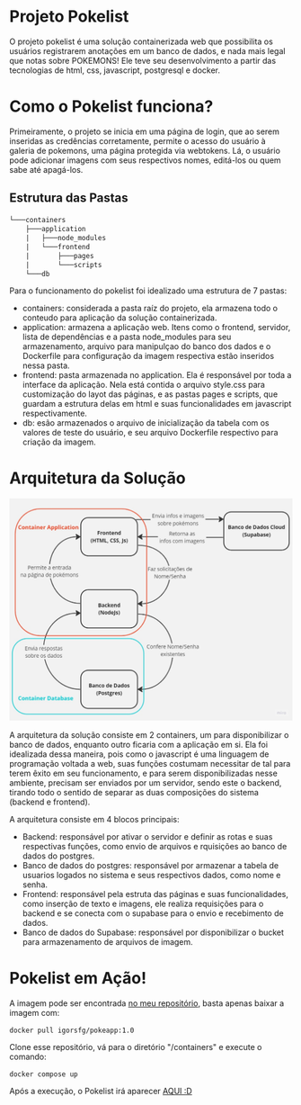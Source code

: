 # Projeto Pokelist

O projeto pokelist é uma solução containerizada web que possibilita os usuários registrarem anotações em um banco de dados, e nada mais legal que notas sobre POKEMONS! Ele teve seu desenvolvimento a partir das tecnologias de html, css, javascript, postgresql e docker.

# Como o Pokelist funciona?

Primeiramente, o projeto se inicia em uma página de login, que ao serem inseridas as credências corretamente, permite o acesso do usuário à galeria de pokemons, uma página protegida via webtokens. Lá, o usuário pode adicionar imagens com seus respectivos nomes, editá-los ou quem sabe até apagá-los.

## Estrutura das Pastas

```
└───containers
    ├───application
    |   ├───node_modules
    |   └───frontend
    |       ├───pages
    |       └───scripts
    └───db
```

Para o funcionamento do pokelist foi idealizado uma estrutura de 7 pastas:
- containers: considerada a pasta raíz do projeto, ela armazena todo o conteudo para aplicação da solução containerizada.
- application: armazena a aplicação web. Itens como o frontend, servidor, lista de dependências e a pasta node_modules para seu armazenamento, arquivo para manipulçao do banco dos dados e o Dockerfile para configuração da imagem respectiva estão inseridos nessa pasta.
- frontend: pasta armazenada no application. Ela é responsável por toda a interface da aplicação. Nela está contida o arquivo style.css para customização do layot das páginas, e as pastas pages e scripts, que guardam a estrutura delas em html e suas funcionalidades em javascript respectivamente.
- db: esão armazenados o arquivo de inicialização da tabela com os valores de teste do usuário, e seu arquivo Dockerfile respectivo para criação da imagem.

# Arquitetura da Solução
![Pokelist](https://github.com/IgorSFG/Modulo7/blob/main/pond2/Pokelist.jpg)

A arquitetura da solução consiste em 2 containers, um para disponibilizar o banco de dados, enquanto outro ficaria com a aplicação em si. Ela foi idealizada dessa maneira, pois como o javascript é uma linguagem de programação voltada a web, suas funções costumam necessitar de tal para terem êxito em seu funcionamento, e para serem disponibilizadas nesse ambiente, precisam ser enviados por um servidor, sendo este o backend, tirando todo o sentido de separar as duas composições do sistema (backend e frontend).

A arquitetura consiste em 4 blocos principais:
- Backend: responsável por ativar o servidor e definir as rotas e suas respectivas funções, como envio de arquivos e rquisições ao banco de dados do postgres.
- Banco de dados do postgres: responsável por armazenar a tabela de usuarios logados no sistema e seus respectivos dados, como nome e senha. 
- Frontend: responsável pela estruta das páginas e suas funcionalidades, como inserção de texto e imagens, ele realiza requisições para o backend e se conecta com o supabase para o envio e recebimento de dados.
- Banco de dados do Supabase: responsável por disponibilizar o bucket para armazenamento de arquivos de imagem.

# Pokelist em Ação!
A imagem pode ser encontrada [no meu repositório](https://hub.docker.com/repository/docker/igorsfg/pokeapp/tags), basta apenas baixar a imagem com:
```
docker pull igorsfg/pokeapp:1.0
```

Clone esse repositório, vá para o diretório "/containers" e execute o comando:
```
docker compose up
```

Após a execução, o Pokelist irá aparecer [AQUI :D](http://127.0.0.1:5000)
